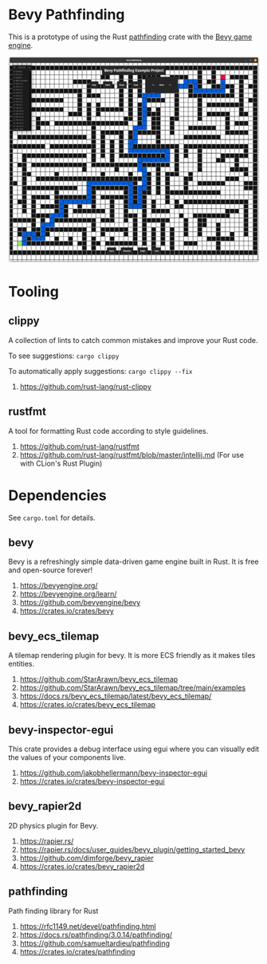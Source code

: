 # Bevy Pathfinding

This is a prototype of using the Rust [pathfinding](https://crates.io/crates/pathfinding) crate with
the [Bevy game engine](https://crates.io/crates/bevy).

![Bevy_Path_Finding_Example_Project.png](./assets/images/Bevy_Path_Finding_Example_Project.png)

# Tooling

## clippy

A collection of lints to catch common mistakes and improve your Rust code.

To see suggestions: `cargo clippy`

To automatically apply suggestions: `cargo clippy --fix`

1. https://github.com/rust-lang/rust-clippy

## rustfmt

A tool for formatting Rust code according to style guidelines.

1. https://github.com/rust-lang/rustfmt
2. https://github.com/rust-lang/rustfmt/blob/master/intellij.md (For use with CLion's Rust Plugin)

# Dependencies

See `cargo.toml` for details.

## bevy

Bevy is a refreshingly simple data-driven game engine built in Rust. It is free and open-source forever!

1. https://bevyengine.org/
2. https://bevyengine.org/learn/
3. https://github.com/bevyengine/bevy
4. https://crates.io/crates/bevy

## bevy_ecs_tilemap

A tilemap rendering plugin for bevy. It is more ECS friendly as it makes tiles entities.

1. https://github.com/StarArawn/bevy_ecs_tilemap
2. https://github.com/StarArawn/bevy_ecs_tilemap/tree/main/examples
3. https://docs.rs/bevy_ecs_tilemap/latest/bevy_ecs_tilemap/
4. https://crates.io/crates/bevy_ecs_tilemap

## bevy-inspector-egui

This crate provides a debug interface using egui where you can visually edit the values of your components live.

1. https://github.com/jakobhellermann/bevy-inspector-egui
2. https://crates.io/crates/bevy-inspector-egui

## bevy_rapier2d

2D physics plugin for Bevy.

1. https://rapier.rs/
2. https://rapier.rs/docs/user_guides/bevy_plugin/getting_started_bevy
3. https://github.com/dimforge/bevy_rapier
4. https://crates.io/crates/bevy_rapier2d

## pathfinding

Path finding library for Rust

1. https://rfc1149.net/devel/pathfinding.html
2. https://docs.rs/pathfinding/3.0.14/pathfinding/
3. https://github.com/samueltardieu/pathfinding
4. https://crates.io/crates/pathfinding